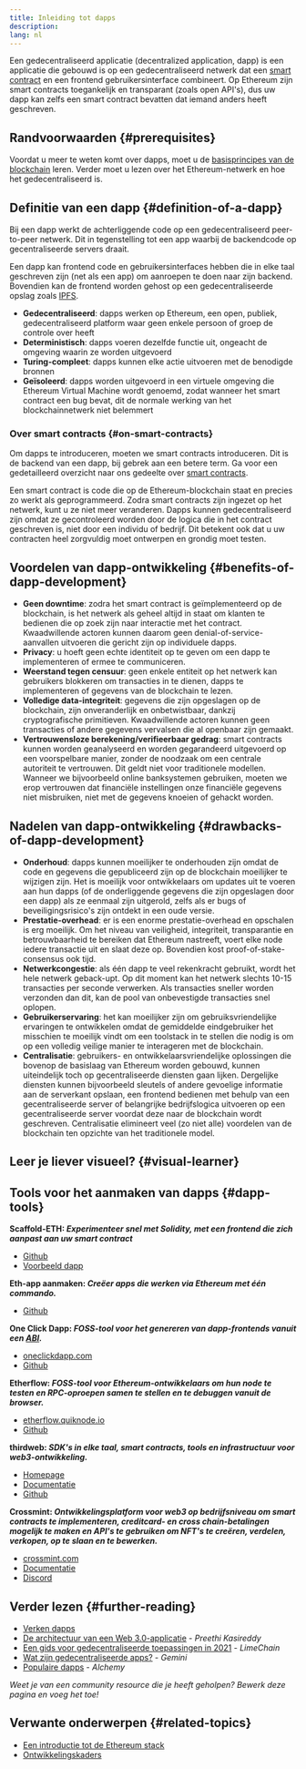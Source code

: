 ```yaml
---
title: Inleiding tot dapps
description:
lang: nl
---
```


Een gedecentraliseerd applicatie (decentralized application, dapp) is een applicatie die gebouwd is op een gedecentraliseerd netwerk dat een [smart contract](/developers/docs/smart-contracts/) en een frontend gebruikersinterface combineert. Op Ethereum zijn smart contracts toegankelijk en transparant (zoals open API's), dus uw dapp kan zelfs een smart contract bevatten dat iemand anders heeft geschreven.

## Randvoorwaarden {#prerequisites}

Voordat u meer te weten komt over dapps, moet u de [basisprincipes van de blockchain](/developers/docs/intro-to-ethereum/) leren. Verder moet u lezen over het Ethereum-netwerk en hoe het gedecentraliseerd is.

## Definitie van een dapp {#definition-of-a-dapp}

Bij een dapp werkt de achterliggende code op een gedecentraliseerd peer-to-peer netwerk. Dit in tegenstelling tot een app waarbij de backendcode op gecentraliseerde servers draait.

Een dapp kan frontend code en gebruikersinterfaces hebben die in elke taal geschreven zijn (net als een app) om aanroepen te doen naar zijn backend. Bovendien kan de frontend worden gehost op een gedecentraliseerde opslag zoals [IPFS](https://ipfs.io/).

- **Gedecentraliseerd**: dapps werken op Ethereum, een open, publiek, gedecentraliseerd platform waar geen enkele persoon of groep de controle over heeft
- **Deterministisch**: dapps voeren dezelfde functie uit, ongeacht de omgeving waarin ze worden uitgevoerd
- **Turing-compleet**: dapps kunnen elke actie uitvoeren met de benodigde bronnen
- **Geïsoleerd**: dapps worden uitgevoerd in een virtuele omgeving die Ethereum Virtual Machine wordt genoemd, zodat wanneer het smart contract een bug bevat, dit de normale werking van het blockchainnetwerk niet belemmert

### Over smart contracts {#on-smart-contracts}

Om dapps te introduceren, moeten we smart contracts introduceren. Dit is de backend van een dapp, bij gebrek aan een betere term. Ga voor een gedetailleerd overzicht naar ons gedeelte over [smart contracts](/developers/docs/smart-contracts/).

Een smart contract is code die op de Ethereum-blockchain staat en precies zo werkt als geprogrammeerd. Zodra smart contracts zijn ingezet op het netwerk, kunt u ze niet meer veranderen. Dapps kunnen gedecentraliseerd zijn omdat ze gecontroleerd worden door de logica die in het contract geschreven is, niet door een individu of bedrijf. Dit betekent ook dat u uw contracten heel zorgvuldig moet ontwerpen en grondig moet testen.

## Voordelen van dapp-ontwikkeling {#benefits-of-dapp-development}

- **Geen downtime**: zodra het smart contract is geïmplementeerd op de blockchain, is het netwerk als geheel altijd in staat om klanten te bedienen die op zoek zijn naar interactie met het contract. Kwaadwillende actoren kunnen daarom geen denial-of-service-aanvallen uitvoeren die gericht zijn op individuele dapps.
- **Privacy**: u hoeft geen echte identiteit op te geven om een dapp te implementeren of ermee te communiceren.
- **Weerstand tegen censuur**: geen enkele entiteit op het netwerk kan gebruikers blokkeren om transacties in te dienen, dapps te implementeren of gegevens van de blockchain te lezen.
- **Volledige data-integriteit**: gegevens die zijn opgeslagen op de blockchain, zijn onveranderlijk en onbetwistbaar, dankzij cryptografische primitieven. Kwaadwillende actoren kunnen geen transacties of andere gegevens vervalsen die al openbaar zijn gemaakt.
- **Vertrouwensloze berekening/verifieerbaar gedrag**: smart contracts kunnen worden geanalyseerd en worden gegarandeerd uitgevoerd op een voorspelbare manier, zonder de noodzaak om een centrale autoriteit te vertrouwen. Dit geldt niet voor traditionele modellen. Wanneer we bijvoorbeeld online banksystemen gebruiken, moeten we erop vertrouwen dat financiële instellingen onze financiële gegevens niet misbruiken, niet met de gegevens knoeien of gehackt worden.

## Nadelen van dapp-ontwikkeling {#drawbacks-of-dapp-development}

- **Onderhoud**: dapps kunnen moeilijker te onderhouden zijn omdat de code en gegevens die gepubliceerd zijn op de blockchain moeilijker te wijzigen zijn. Het is moeilijk voor ontwikkelaars om updates uit te voeren aan hun dapps (of de onderliggende gegevens die zijn opgeslagen door een dapp) als ze eenmaal zijn uitgerold, zelfs als er bugs of beveiligingsrisico's zijn ontdekt in een oude versie.
- **Prestatie-overhead**: er is een enorme prestatie-overhead en opschalen is erg moeilijk. Om het niveau van veiligheid, integriteit, transparantie en betrouwbaarheid te bereiken dat Ethereum nastreeft, voert elke node iedere transactie uit en slaat deze op. Bovendien kost proof-of-stake-consensus ook tijd.
- **Netwerkcongestie**: als één dapp te veel rekenkracht gebruikt, wordt het hele netwerk geback-upt. Op dit moment kan het netwerk slechts 10-15 transacties per seconde verwerken. Als transacties sneller worden verzonden dan dit, kan de pool van onbevestigde transacties snel oplopen.
- **Gebruikerservaring**: het kan moeilijker zijn om gebruiksvriendelijke ervaringen te ontwikkelen omdat de gemiddelde eindgebruiker het misschien te moeilijk vindt om een toolstack in te stellen die nodig is om op een volledig veilige manier te interageren met de blockchain.
- **Centralisatie**: gebruikers- en ontwikkelaarsvriendelijke oplossingen die bovenop de basislaag van Ethereum worden gebouwd, kunnen uiteindelijk toch op gecentraliseerde diensten gaan lijken. Dergelijke diensten kunnen bijvoorbeeld sleutels of andere gevoelige informatie aan de serverkant opslaan, een frontend bedienen met behulp van een gecentraliseerde server of belangrijke bedrijfslogica uitvoeren op een gecentraliseerde server voordat deze naar de blockchain wordt geschreven. Centralisatie elimineert veel (zo niet alle) voordelen van de blockchain ten opzichte van het traditionele model.

## Leer je liever visueel? {#visual-learner}

<YouTube id="F50OrwV6Uk8" />

## Tools voor het aanmaken van dapps {#dapp-tools}

**Scaffold-ETH: _Experimenteer snel met Solidity, met een frontend die zich aanpast aan uw smart contract_**

- [Github](https://github.com/scaffold-eth/scaffold-eth-2)
- [Voorbeeld dapp](https://punkwallet.io/)

**Eth-app aanmaken: _Creëer apps die werken via Ethereum met één commando._**

- [Github](https://github.com/paulrberg/create-eth-app)

**One Click Dapp: _FOSS-tool voor het genereren van dapp-frontends vanuit een [ABI](/glossary/#abi)._**

- [oneclickdapp.com](https://oneclickdapp.com)
- [Github](https://github.com/oneclickdapp/oneclickdapp-v1)

**Etherflow: _FOSS-tool voor Ethereum-ontwikkelaars om hun node te testen en RPC-oproepen samen te stellen en te debuggen vanuit de browser._**

- [etherflow.quiknode.io](https://etherflow.quiknode.io/)
- [Github](https://github.com/abunsen/etherflow)

**thirdweb: _SDK's in elke taal, smart contracts, tools en infrastructuur voor web3-ontwikkeling._**

- [Homepage](https://thirdweb.com/)
- [Documentatie](https://portal.thirdweb.com/)
- [Github](https://github.com/thirdweb-dev/)

**Crossmint: _Ontwikkelingsplatform voor web3 op bedrijfsniveau om smart contracts te implementeren, creditcard- en cross chain-betalingen mogelijk te maken en API's te gebruiken om NFT's te creëren, verdelen, verkopen, op te slaan en te bewerken._**

- [crossmint.com](https://www.crossmint.com)
- [Documentatie](https://docs.crossmint.com)
- [Discord](https://discord.com/invite/crossmint)

## Verder lezen {#further-reading}

- [Verken dapps](/dapps)
- [De architectuur van een Web 3.0-applicatie](https://www.preethikasireddy.com/post/the-architecture-of-a-web-3-0-application) - _Preethi Kasireddy_
- [Een gids voor gedecentraliseerde toepassingen in 2021](https://limechain.tech/blog/what-are-dapps-the-2021-guide/) - _LimeChain_
- [Wat zijn gedecentraliseerde apps?](https://www.gemini.com/cryptopedia/decentralized-applications-defi-dapps) - _Gemini_
- [Populaire dapps](https://www.alchemy.com/dapps) - _Alchemy_

_Weet je van een community resource die je heeft geholpen? Bewerk deze pagina en voeg het toe!_

## Verwante onderwerpen {#related-topics}

- [Een introductie tot de Ethereum stack](/developers/docs/ethereum-stack/)
- [Ontwikkelingskaders](/developers/docs/frameworks/)
